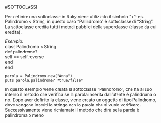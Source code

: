 ﻿#SOTTOCLASSI      
      
Per definire una sottoclasse in Ruby viene utilizzato il 
simbolo "<”: es. Palindromo < String, in questo caso “Palindromo”
è sottoclasse di “String”. La sottoclasse eredita tutti i metodi
pubblici della superclasse (classe da cui eredita).      
      
*Esempio:*      
	class Palindromo < String     
		def palindrome?         
			self == self.reverse     
		end     
	end      
      
	parola = Palindromo.new("Anna")      
	puts parola.palindrome? *true/false*      
     
In questo esempio viene creata la sottoclasse “Palindromo”, che ha 
al suo interno il metodo che verifica se la parola inserita dall’utente
è palindroma o no. Dopo aver definito la classe, viene creato un 
oggetto di tipo Palindromo, dove vengono inseriti la stringa con 
la parola che si vuole verificare. Successivamente viene richiamato 
il metodo che dirà se la parola è palindroma o meno.
		
